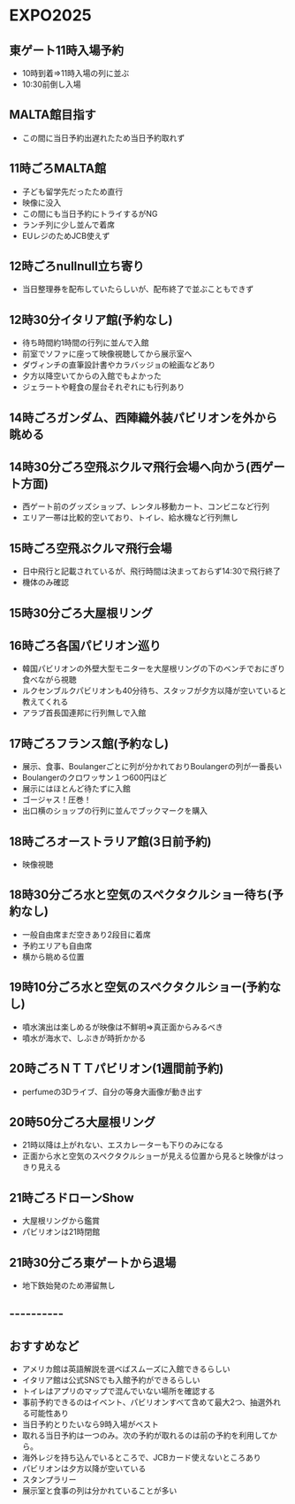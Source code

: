 # EXPO2025
## 東ゲート11時入場予約
- 10時到着⇒11時入場の列に並ぶ
- 10:30前倒し入場
## MALTA館目指す
- この間に当日予約出遅れたため当日予約取れず
## 11時ごろMALTA館
- 子ども留学先だったため直行
- 映像に没入
- この間にも当日予約にトライするがNG
- ランチ列に少し並んで着席
- EUレジのためJCB使えず
## 12時ごろnullnull立ち寄り
- 当日整理券を配布していたらしいが、配布終了で並ぶこともできず
## 12時30分イタリア館(予約なし)
- 待ち時間約1時間の行列に並んで入館
- 前室でソファに座って映像視聴してから展示室へ
- ダヴィンチの直筆設計書やカラバッジョの絵画などあり
- 夕方以降空いてからの入館でもよかった
- ジェラートや軽食の屋台それぞれにも行列あり
## 14時ごろガンダム、西陣織外装パビリオンを外から眺める
## 14時30分ごろ空飛ぶクルマ飛行会場へ向かう(西ゲート方面)
- 西ゲート前のグッズショップ、レンタル移動カート、コンビニなど行列
- エリア一帯は比較的空いており、トイレ、給水機など行列無し
## 15時ごろ空飛ぶクルマ飛行会場
- 日中飛行と記載されているが、飛行時間は決まっておらず14:30で飛行終了
- 機体のみ確認
## 15時30分ごろ大屋根リング
## 16時ごろ各国パビリオン巡り
- 韓国パビリオンの外壁大型モニターを大屋根リングの下のベンチでおにぎり食べながら視聴
- ルクセンブルクパビリオンも40分待ち、スタッフが夕方以降が空いていると教えてくれる
- アラブ首長国連邦に行列無しで入館
## 17時ごろフランス館(予約なし)
- 展示、食事、Boulangerごとに列が分かれておりBoulangerの列が一番長い
- Boulangerのクロワッサン１つ600円ほど
- 展示にはほとんど待たずに入館
- ゴージャス！圧巻！
- 出口横のショップの行列に並んでブックマークを購入
## 18時ごろオーストラリア館(3日前予約)
- 映像視聴
## 18時30分ごろ水と空気のスペクタクルショー待ち(予約なし)
- 一般自由席まだ空きあり2段目に着席
- 予約エリアも自由席
- 横から眺める位置
## 19時10分ごろ水と空気のスペクタクルショー(予約なし)
- 噴水演出は楽しめるが映像は不鮮明⇒真正面からみるべき
- 噴水が海水で、しぶきが時折かかる
## 20時ごろＮＴＴパビリオン(1週間前予約)
- perfumeの3Dライブ、自分の等身大画像が動き出す
## 20時50分ごろ大屋根リング
- 21時以降は上がれない、エスカレーターも下りのみになる
- 正面から水と空気のスペクタクルショーが見える位置から見ると映像がはっきり見える
## 21時ごろドローンShow
- 大屋根リングから鑑賞
- パビリオンは21時閉館
## 21時30分ごろ東ゲートから退場
- 地下鉄始発のため滞留無し
## ----------
## おすすめなど
- アメリカ館は英語解説を選べばスムーズに入館できるらしい
- イタリア館は公式SNSでも入館予約ができるらしい
- トイレはアプリのマップで混んでいない場所を確認する
- 事前予約できるのはイベント、パビリオンすべて含めて最大2つ、抽選外れる可能性あり
- 当日予約とりたいなら9時入場がベスト
- 取れる当日予約は一つのみ。次の予約が取れるのは前の予約を利用してから。
- 海外レジを持ち込んでいるところで、JCBカード使えないところあり
- パビリオンは夕方以降が空いている
- スタンプラリー
- 展示室と食事の列は分かれていることが多い




 




